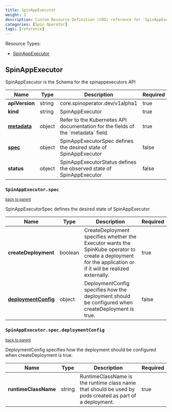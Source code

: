 ```yaml
---
title: SpinAppExecutor
weight: 2
description: Custom Resource Definition (CRD) reference for `SpinAppExecutor`
categories: [Spin Operator]
tags: [reference]
---
```

Resource Types:

- [SpinAppExecutor](#spinappexecutor)

## SpinAppExecutor

SpinAppExecutor is the Schema for the spinappexecutors API

<table>
    <thead>
        <tr>
            <th>Name</th>
            <th>Type</th>
            <th>Description</th>
            <th>Required</th>
        </tr>
    </thead>
    <tbody><tr>
      <td><b>apiVersion</b></td>
      <td>string</td>
      <td>core.spinoperator.dev/v1alpha1</td>
      <td>true</td>
      </tr>
      <tr>
      <td><b>kind</b></td>
      <td>string</td>
      <td>SpinAppExecutor</td>
      <td>true</td>
      </tr>
      <tr>
      <td><b><a href="https://kubernetes.io/docs/reference/generated/kubernetes-api/v1.27/#objectmeta-v1-meta">metadata</a></b></td>
      <td>object</td>
      <td>Refer to the Kubernetes API documentation for the fields of the `metadata` field.</td>
      <td>true</td>
      </tr><tr>
        <td><b><a href="#spinappexecutorspec">spec</a></b></td>
        <td>object</td>
        <td>
          SpinAppExecutorSpec defines the desired state of SpinAppExecutor<br/>
        </td>
        <td>false</td>
      </tr><tr>
        <td><b>status</b></td>
        <td>object</td>
        <td>
          SpinAppExecutorStatus defines the observed state of SpinAppExecutor<br/>
        </td>
        <td>false</td>
      </tr></tbody>
</table>


### `SpinAppExecutor.spec` 
<small>[back to parent](#spinappexecutor)</small>


SpinAppExecutorSpec defines the desired state of SpinAppExecutor

<table>
    <thead>
        <tr>
            <th>Name</th>
            <th>Type</th>
            <th>Description</th>
            <th>Required</th>
        </tr>
    </thead>
    <tbody><tr>
        <td><b>createDeployment</b></td>
        <td>boolean</td>
        <td>
          CreateDeployment specifies whether the Executor wants the SpinKube operator
to create a deployment for the application or if it will be realized externally.<br/>
        </td>
        <td>true</td>
      </tr><tr>
        <td><b><a href="#spinappexecutorspecdeploymentconfig">deploymentConfig</a></b></td>
        <td>object</td>
        <td>
          DeploymentConfig specifies how the deployment should be configured when
createDeployment is true.<br/>
        </td>
        <td>false</td>
      </tr></tbody>
</table>


### `SpinAppExecutor.spec.deploymentConfig` 
<small>[back to parent](#spinappexecutorspec)</small>


DeploymentConfig specifies how the deployment should be configured when
createDeployment is true.

<table>
    <thead>
        <tr>
            <th>Name</th>
            <th>Type</th>
            <th>Description</th>
            <th>Required</th>
        </tr>
    </thead>
    <tbody><tr>
        <td><b>runtimeClassName</b></td>
        <td>string</td>
        <td>
          RuntimeClassName is the runtime class name that should be used by pods created
as part of a deployment.<br/>
        </td>
        <td>true</td>
      </tr></tbody>
</table>



